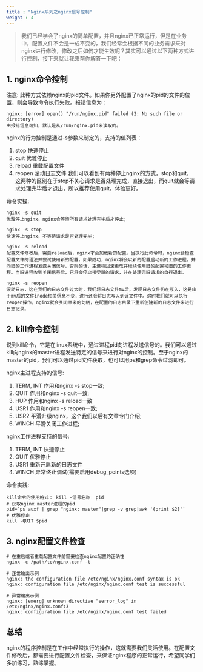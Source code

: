 ```yaml
---
title : "Nginx系列之nginx信号控制"
weight : 4 
---
```


> 我们已经学会了nginx的简单配置，并且nginx已正常运行，但是在业务中，配置文件不会是一成不变的，我们经常会根据不同的业务需求来对nginx进行修改，修改之后如何才能生效呢？其实可以通过以下两种方式进行控制，接下来就让我来帮你解答一下吧： 

## 1. nginx命令控制 

注意: 此种方式依赖nginx的pid文件。如果你另外配置了nginx的pid的文件的位置，则会导致命令执行失败。报错信息为：
```shell
nginx: [error] open() "/run/nginx.pid" failed (2: No such file or directory)
由报错信息可知，默认是从/run/nginx.pid来读取的。
```
nginx的行为控制是通过-s参数来制定的，支持的值列表：
1. stop 快速停止
2. quit 优雅停止
3. reload 重载配置文件
4. reopen 滚动日志文件
我们可以看到有两种停止nginx的方式，stop和quit，这两种的区别在于stop不关心请求是否处理完成，直接退出，而quit就会等请求处理完毕后才退出，所以推荐使用quit。体验更好。

命令实操:
```shell
nginx -s quit
优雅停止nginx，nginx会等待所有请求处理完毕后才停止;

nginx -s stop
快速停止nginx，不等待请求是否处理完毕;

nginx -s reload
配置文件修改后，需要reload后，nginx才会加载新的配置。当执行此命令时，nginx会检查配置文件的语法并尝试使用新的配置，如果成功，nginx将会以新的配置启动新的工作进程，并向旧的工作进程发送关闭信号，否则的话，主进程回滚更改并继续使用旧的配置和旧的工作进程。当旧进程收到关闭信号后，它将会停止接受新的请求，并在处理完旧请求的自行退出。

nginx -s reopen
滚动日志，这在我们的日志文件过大时，我们将日志文件mv后，发现日志文件仍在写入，这是由于mv后的文件inode相关信息不变，进行还会将日志写入到该文件中。这时我们就可以执行reopen操作，nginx就会关闭原来的句柄，在配置的日志目录下重新创建新的日志文件来进行日志记录。
```

## 2. kill命令控制 
说到kill命令，它是在linux系统中，通过进程pid向进程发送信号的。我们可以通过kill向nginx的master进程发送特定的信号来进行对nginx的控制。至于nginx的master的pid，我们可以通过pid文件获取，也可以用ps和grep命令过滤即可。

nginx主进程支持的信号:

1. TERM, INT      作用和nginx -s stop一致; 
2. QUIT           作用和nginx -s quit一致; 
3. HUP            作用和nginx -s reload一致 
4. USR1           作用和nginx -s reopen一致; 
5. USR2           平滑升级nginx，这个我们以后有文章专门介绍; 
6. WINCH          平滑关闭工作进程; 

nginx工作进程支持的信号:

1. TERM, INT      快速停止	
2. QUIT           优雅停止	
3. USR1           重新开启新的日志文件	
4. WINCH	      异常终止调试(需要启用debug_points选项)

命令实践:
```shell
kill命令的使用格式： kill -信号名称  pid
# 获取nginx master进程的pid
pid=`ps auxf | grep "nginx: master"|grep -v grep|awk '{print $2}'`
# 优雅停止
kill -QUIT $pid
```

## 3. nginx配置文件检查
```shell
# 在重启或者重载配置文件前需要检查nginx配置的正确性
nginx -c /path/to/nginx.conf -t

# 正常输出示例
nginx: the configuration file /etc/nginx/nginx.conf syntax is ok
nginx: configuration file /etc/nginx/nginx.conf test is successful

# 异常输出示例
nginx: [emerg] unknown directive "eerror_log" in /etc/nginx/nginx.conf:3
nginx: configuration file /etc/nginx/nginx.conf test failed
```

## 总结
nginx的程序控制是在工作中经常执行的操作，这就需要我们灵活使用。在配置文件修改后，都需要进行配置文件检查，来保证nginx程序的正常运行，希望同学们多加练习，熟练掌握。
